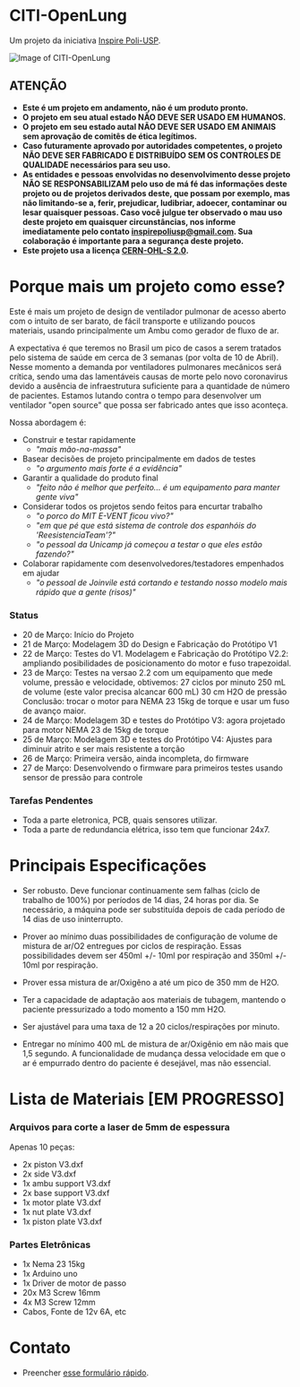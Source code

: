 # CITI-OpenLung
Um projeto da iniciativa [Inspire Poli-USP](https://www.poli.usp.br/inspire).

![Image of CITI-OpenLung](https://github.com/emersonmoretto/CITI-OpenLung/blob/master/images/Screen%20Shot%202020-03-21%20at%2004.50.34.png)

## ATENÇÃO
- **Este é um projeto em andamento, não é um produto pronto.**
- **O projeto em seu atual estado NÃO DEVE SER USADO EM HUMANOS.**
- **O projeto em seu estado autal NÃO DEVE SER USADO EM ANIMAIS sem aprovação de comitês de ética legítimos.**
- **Caso futuramente aprovado por autoridades competentes, o projeto NÃO DEVE SER FABRICADO E DISTRIBUÍDO SEM OS CONTROLES DE QUALIDADE necessários para seu uso.**
- **As entidades e pessoas envolvidas no desenvolvimento desse projeto NÃO SE RESPONSABILIZAM pelo uso de má fé das informações deste projeto ou de projetos derivados deste, que possam por exemplo, mas não limitando-se a, ferir, prejudicar, ludibriar, adoecer, contaminar ou lesar quaisquer pessoas. Caso você julgue ter observado o mau uso deste projeto em quaisquer circunstâncias, nos informe imediatamente pelo contato inspirepoliusp@gmail.com. Sua colaboração é importante para a segurança deste projeto.**
- **Este projeto usa a licença [CERN-OHL-S 2.0](https://github.com/emersonmoretto/CITI-OpenLung/blob/master/License.md).**

# Porque mais um projeto como esse?

Este é mais um projeto de design de ventilador pulmonar de acesso aberto com o intuito de ser barato, de fácil transporte e utilizando poucos materiais, usando principalmente um Ambu como gerador de fluxo de ar.

A expectativa é que teremos no Brasil um pico de casos a serem tratados pelo sistema de saúde em cerca de 3 semanas (por volta de 10 de Abril). Nesse momento a demanda por ventiladores pulmonares mecânicos será crítica, sendo uma das lamentáveis causas de morte pelo novo coronavirus devido a ausência de infraestrutura suficiente para a quantidade de número de pacientes. Estamos lutando contra o tempo para desenvolver um ventilador "open source" que possa ser fabricado antes que isso aconteça.

Nossa abordagem é:
- Construir e testar rapidamente
  - *"mais mão-na-massa"*
- Basear decisões de projeto principalmente em dados de testes
  - *"o argumento mais forte é a evidência"*
- Garantir a qualidade do produto final
  - *"feito não é melhor que perfeito... é um equipamento para manter gente viva"*
- Considerar todos os projetos sendo feitos para encurtar trabalho
  - *"o porco do MIT E-VENT ficou vivo?"*
  - *"em que pé que está sistema de controle dos espanhóis do 'ReesistenciaTeam'?"*
  - *"o pessoal da Unicamp já começou a testar o que eles estão fazendo?"*
- Colaborar rapidamente com desenvolvedores/testadores empenhados em ajudar
  - *"o pessoal de Joinvile está cortando e testando nosso modelo mais rápido que a gente (risos)"*

### Status

- 20 de Março: Início do Projeto
- 21 de Março: Modelagem 3D do Design e Fabricação do Protótipo V1
- 22 de Março: Testes do V1. Modelagem e Fabricação do Protótipo V2.2: ampliando posibilidades de posicionamento do motor e fuso trapezoidal.
- 23 de Março: Testes na versao 2.2 com um equipamento que mede volume, pressão e velocidade, obtivemos:
    27 ciclos por minuto
    250 mL de volume (este valor precisa alcancar 600 mL)
    30 cm H2O de pressão
    Conclusão: trocar o motor para NEMA 23 15kg de torque e usar um fuso de avanço maior.
- 24 de Março: Modelagem 3D e testes do Protótipo V3: agora projetado para motor NEMA 23 de 15kg de torque
- 25 de Março: Modelagem 3D e testes do Protótipo V4: Ajustes para diminuir atrito e ser mais resistente a torção
- 26 de Março: Primeira versão, ainda incompleta, do firmware
- 27 de Março: Desenvolvendo o firmware para primeiros testes usando sensor de pressão para controle

### Tarefas Pendentes
- Toda a parte eletronica, PCB, quais sensores utilizar.
- Toda a parte de redundancia elétrica, isso tem que funcionar 24x7.

# Principais Especificações

- Ser robusto. Deve funcionar continuamente sem falhas (ciclo de trabalho de 100%) por períodos de 14 dias, 24 horas por dia. Se necessário, a máquina pode ser substituída depois de cada período de 14 dias de uso ininterrupto.

- Prover ao mínimo duas possibilidades de configuração de volume de mistura de ar/O2 entregues por ciclos de respiração. Essas possibilidades devem ser 450ml +/- 10ml por respiração and 350ml +/- 10ml por respiração.

- Prover essa mistura de ar/Oxigêno a até um pico de 350 mm de H2O.

- Ter a capacidade de adaptação aos materiais de tubagem, mantendo o paciente pressurizado a todo momento a 150 mm H2O. 

- Ser ajustável para uma taxa de 12 a 20 ciclos/respirações por minuto.

- Entregar no mínimo 400 mL de mistura de ar/Oxigênio em não mais que 1,5 segundo. A funcionalidade de mudança dessa velocidade em que o ar é empurrado dentro do paciente é desejável, mas não essencial.

# Lista de Materiais [EM PROGRESSO]

### Arquivos para corte a laser de 5mm de espessura
Apenas 10 peças:
- 2x piston V3.dxf
- 2x side V3.dxf
- 1x ambu support V3.dxf	
- 2x base support V3.dxf	
- 1x motor plate V3.dxf	
- 1x nut plate V3.dxf	
- 1x piston plate V3.dxf	

### Partes Eletrônicas
- 1x Nema 23 15kg
- 1x Arduino uno
- 1x Driver de motor de passo
- 20x M3 Screw 16mm
- 4x M3 Screw 12mm 
- Cabos, Fonte de 12v 6A, etc

# Contato
- Preencher [esse formulário rápido](https://docs.google.com/forms/d/e/1FAIpQLSfJmSH-XnRPcUmkUvS9ZdUzZxjUVUDR-olO96t6SzpphNBRpQ/viewform).
